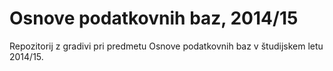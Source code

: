 # Osnove podatkovnih baz, 2014/15

Repozitorij z gradivi pri predmetu Osnove podatkovnih baz v študijskem letu 2014/15.
